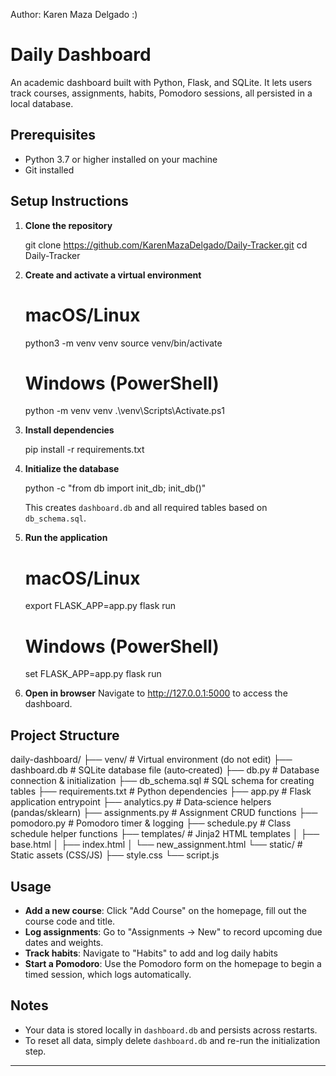 Author: Karen Maza Delgado :)

# Daily Dashboard

An academic dashboard built with Python, Flask, and SQLite. It lets users track courses, assignments, habits, Pomodoro sessions, all persisted in a local database.

## Prerequisites

* Python 3.7 or higher installed on your machine
* Git installed

## Setup Instructions

1. **Clone the repository**

   git clone https://github.com/KarenMazaDelgado/Daily-Tracker.git
   cd Daily-Tracker
   

2. **Create and activate a virtual environment**

  
   # macOS/Linux
   python3 -m venv venv
   source venv/bin/activate

   # Windows (PowerShell)
   python -m venv venv
   .\venv\Scripts\Activate.ps1
  

3. **Install dependencies**

   pip install -r requirements.txt
 

4. **Initialize the database**

   python -c "from db import init_db; init_db()"
  

   This creates `dashboard.db` and all required tables based on `db_schema.sql`.

5. **Run the application**

   # macOS/Linux
   export FLASK_APP=app.py
   flask run

   # Windows (PowerShell)
   set FLASK_APP=app.py
   flask run
   

6. **Open in browser**
   Navigate to http://127.0.0.1:5000 to access the dashboard.

## Project Structure

daily-dashboard/
├── venv/             # Virtual environment (do not edit)
├── dashboard.db      # SQLite database file (auto‑created)
├── db.py             # Database connection & initialization
├── db_schema.sql     # SQL schema for creating tables
├── requirements.txt  # Python dependencies
├── app.py            # Flask application entrypoint
├── analytics.py      # Data‑science helpers (pandas/sklearn)
├── assignments.py    # Assignment CRUD functions
├── pomodoro.py       # Pomodoro timer & logging
├── schedule.py       # Class schedule helper functions
├── templates/        # Jinja2 HTML templates
│    ├── base.html
│    ├── index.html
│    └── new_assignment.html
└── static/           # Static assets (CSS/JS)
    ├── style.css
    └── script.js


## Usage

* **Add a new course**: Click "Add Course" on the homepage, fill out the course code and title.
* **Log assignments**: Go to "Assignments → New" to record upcoming due dates and weights.
* **Track habits**: Navigate to "Habits" to add and log daily habits
* **Start a Pomodoro**: Use the Pomodoro form on the homepage to begin a timed session, which logs automatically.


## Notes

* Your data is stored locally in `dashboard.db` and persists across restarts.
* To reset all data, simply delete `dashboard.db` and re-run the initialization step.

---


